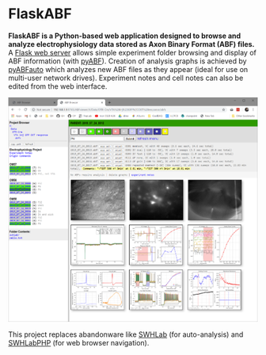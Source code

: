 # FlaskABF
**FlaskABF is a Python-based web application designed to browse and analyze electrophysiology data stored as Axon Binary Format (ABF) files.** A [Flask web server](http://flask.pocoo.org) allows simple experiment folder browsing and display of ABF information (with [pyABF](https://github.com/swharden/pyABF)). Creation of analysis graphs is achieved by [pyABFauto](https://github.com/swharden/pyABFauto) which analyzes new ABF files as they appear (ideal for use on multi-user network drives). Experiment notes and cell notes can also be edited from the web interface.

![](dev/screenshot.png)


This project replaces abandonware like [SWHLab](https://github.com/swharden/SWHLab) (for auto-analysis) and [SWHLabPHP](https://github.com/swharden/SWHLabPHP) (for web browser navigation).